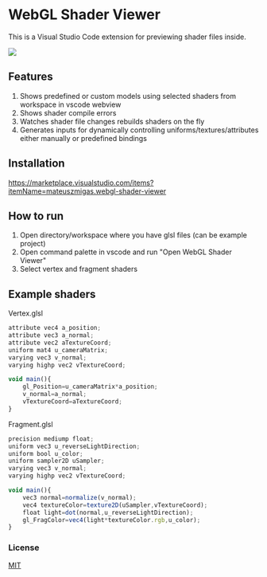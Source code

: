 # WebGL Shader Viewer

This is a Visual Studio Code extension for previewing shader files inside.

![](https://github.com/mateuszmigas/webgl-shader-viewer/blob/main/docs/images/presentation.gif?raw=true)

## Features

1. Shows predefined or custom models using selected shaders from workspace in vscode webview
2. Shows shader compile errors
3. Watches shader file changes rebuilds shaders on the fly
4. Generates inputs for dynamically controlling uniforms/textures/attributes either manually or predefined bindings

## Installation
https://marketplace.visualstudio.com/items?itemName=mateuszmigas.webgl-shader-viewer

## How to run
1. Open directory/workspace where you have glsl files (can be example project)
2. Open command palette in vscode and run "Open WebGL Shader Viewer"
3. Select vertex and fragment shaders

## Example shaders

Vertex.glsl
```js
attribute vec4 a_position;
attribute vec3 a_normal;
attribute vec2 aTextureCoord;
uniform mat4 u_cameraMatrix;
varying vec3 v_normal;
varying highp vec2 vTextureCoord;

void main(){
    gl_Position=u_cameraMatrix*a_position;
    v_normal=a_normal;
    vTextureCoord=aTextureCoord;
}
```

Fragment.glsl
```js
precision mediump float;
uniform vec3 u_reverseLightDirection;
uniform bool u_color;
uniform sampler2D uSampler;
varying vec3 v_normal;
varying highp vec2 vTextureCoord;

void main(){
    vec3 normal=normalize(v_normal);
    vec4 textureColor=texture2D(uSampler,vTextureCoord);
    float light=dot(normal,u_reverseLightDirection);
    gl_FragColor=vec4(light*textureColor.rgb,u_color);
}
```

### License

[MIT](https://choosealicense.com/licenses/mit/)
